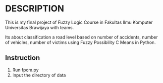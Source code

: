# DESCRIPTION

This is my final project of Fuzzy Logic Course in Fakultas Ilmu Komputer Universitas Brawijaya with teams. 

Its about classification a road level based on number of accidents, number of vehicles, number of victims using Fuzzy Possibility C Means in Python.

## Instruction
1. Run fpcm.py
2. Input the directory of data

